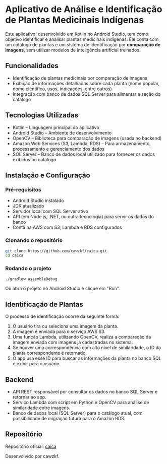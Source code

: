 # Aplicativo de Análise e Identificação de Plantas Medicinais Indígenas

Este aplicativo, desenvolvido em Kotlin no Android Studio, tem como objetivo identificar e analisar plantas medicinais indígenas. Ele conta com um catálogo de plantas e um sistema de identificação por **comparação de imagens**, sem utilizar modelos de inteligência artificial treinados.

## Funcionalidades

- Identificação de plantas medicinais por comparação de imagens
- Exibição de informações detalhadas sobre cada planta (nome popular, nome científico, usos, indicações, entre outros)
- Integração com banco de dados SQL Server para alimentar a seção do catálogo

## Tecnologias Utilizadas

- Kotlin – Linguagem principal do aplicativo
- Android Studio – Ambiente de desenvolvimento
- OpenCV – Biblioteca para comparação de imagens (usada no backend)
- Amazon Web Services (S3, Lambda, RDS) – Para armazenamento, processamento e gerenciamento dos dados
- SQL Server – Banco de dados local utilizado para fornecer os dados exibidos no catálogo

## Instalação e Configuração

### Pré-requisitos

- Android Studio instalado
- JDK atualizado
- Servidor local com SQL Server ativo
- API (em Node.js, .NET, ou outra tecnologia) para servir os dados do banco
- Conta na AWS com S3, Lambda e RDS configurados

### Clonando o repositório

```bash
git clone https://github.com/cawzkf/caica.git
cd caica
```

### Rodando o projeto

```bash
./gradlew assembleDebug
```

Ou abra o projeto no Android Studio e clique em "Run".

## Identificação de Plantas

O processo de identificação ocorre da seguinte forma:

1. O usuário tira ou seleciona uma imagem da planta.
2. A imagem é enviada para o serviço AWS S3.
3. Uma função Lambda, utilizando OpenCV, realiza a comparação da imagem enviada com imagens já cadastradas no sistema.
4. Se houver uma correspondência com alto nível de similaridade, o ID da planta correspondente é retornado.
5. O app usa esse ID para buscar as informações da planta no banco SQL e exibir para o usuário.

## Backend

- API REST responsável por consultar os dados no banco SQL Server e retornar ao app.
- Serviço Lambda com script em Python e OpenCV para análise de similaridade entre imagens.
- Banco de dados local (SQL Server) para o catálogo atual, com possibilidade de migração futura para o Amazon RDS.

## Repositório

Repositório oficial: [caica](https://github.com/cawzkf/caica.git)

Desenvolvido por cawzkf.
